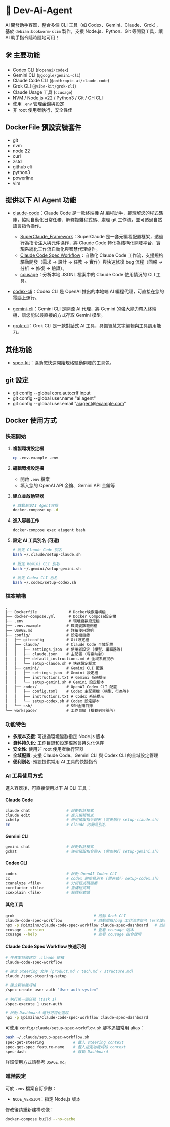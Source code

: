 # 🧠 Dev-Ai-Agent

AI 開發助手容器，整合多個 CLI 工具（如 Codex、Gemini、Claude、Grok），基於 `debian:bookworm-slim` 製作，支援 Node.js、Python、Git 等開發工具，讓 AI 助手指令隨時隨地可用！

## 🛠️ 主要功能

- Codex CLI (`@openai/codex`)
- Gemini CLI (`@google/gemini-cli`)
- Claude Code CLI (`@anthropic-ai/claude-code`)
- Grok CLI (`@vibe-kit/grok-cli`)
- Claude Usage 工具 (`ccusage`)
- NVM / Node.js v22 / Python3 / Git / GH CLI
- 使用 `.env` 管理金鑰與設定
- 非 root 使用者執行，安全性佳

## DockerFile 預設安裝套件

- git
- nvm
- node 22
- curl
- zstd
- github cli
- python3
- powerline
- vim

## 提供以下 AI Agent 功能

- [claude-code](https://www.npmjs.com/package/@anthropic-ai/claude-code)：Claude Code 是一款終端機 AI 編程助手，能理解您的程式碼庫，協助自動化日常任務、解釋複雜程式碼、處理 git 工作流，並可透過自然語言指令操作。

  - [SuperClaude_Framework](https://www.npmjs.com/package/@bifrost_inc/superclaude)：SuperClaude 是一套元編程配置框架，透過行為指令注入與元件協作，將 Claude Code 轉化為結構化開發平台，實現系統化工作流自動化與智慧代理協作。
  - [Claude Code Spec Workflow](https://www.npmjs.com/package/@pimzino/claude-code-spec-workflow)：自動化 Claude Code 工作流，支援規格驅動開發（需求 → 設計 → 任務 → 實作）與快速修復 bug 流程（回報 → 分析 → 修復 → 驗證）。
  - [ccusage](https://www.npmjs.com/package/ccusage)：分析本地 JSONL 檔案中的 Claude Code 使用情況的 CLI 工具。

- [codex-cli](https://www.npmjs.com/package/@openai/codex)：Codex CLI 是 OpenAI 推出的本地端 AI 編程代理，可直接在您的電腦上運行。
- [gemini-cli](https://www.npmjs.com/package/@google/gemini-cli)：Gemini CLI 是開源 AI 代理，將 Gemini 的強大能力帶入終端機，讓您能以最直接的方式存取 Gemini 模型。
- [grok-cli](https://www.npmjs.com/package/@vibe-kit/grok-cli)：Grok CLI 是一款對話式 AI 工具，具備智慧文字編輯與工具調用能力。

## 其他功能

- [spec-kit](https://github.com/github/spec-kit?tab=readme-ov-file#1-install-specify)：協助您快速開始規格驅動開發的工具包。

## git 設定

- git config --global core.autocrlf input
- git config --global user.name "ai agent"
- git config --global user.email "<aiagent@example.com>"

## Docker 使用方式

### 快速開始

1. **複製環境設定檔**

   ```bash
   cp .env.example .env
   ```

2. **編輯環境設定檔**

   - 開啟 `.env` 檔案
   - 填入您的 OpenAI API 金鑰、Gemini API 金鑰等

3. **建立並啟動容器**

   ```bash
   # 啟動基本AI Agent容器
   docker-compose up -d
   ```

4. **進入容器工作**

   ```bash
   docker-compose exec aiagent bash
   ```

5. **設定 AI 工具別名 (可選)**

   ```bash
   # 設定 Claude Code 別名
   bash ~/.claude/setup-claude.sh

   # 設定 Gemini CLI 別名
   bash ~/.gemini/setup-gemini.sh

   # 設定 Codex CLI 別名
   bash ~/.codex/setup-codex.sh
   ```

### 檔案結構

```txt
.
├── Dockerfile              # Docker映像建構檔
├── docker-compose.yml      # Docker Compose設定檔
├── .env                    # 環境變數設定檔
├── .env.example           # 環境變數範例檔
├── USAGE.md               # 詳細使用說明
├── config/                # 設定檔目錄
│   ├── gitconfig          # Git設定檔
│   ├── claude/            # Claude Code 全域配置
│   │   ├── settings.json  # 使用者設定 (模型、編輯器等)
│   │   ├── claude.json    # 主配置 (專案映射)
│   │   ├── default_instructions.md # 全域系統提示
│   │   └── setup-claude.sh # 快速設定腳本
│   ├── gemini/            # Gemini CLI 配置
│   │   ├── settings.json  # Gemini 設定檔
│   │   ├── instructions.txt # Gemini 系統提示
│   │   └── setup-gemini.sh # Gemini 設定腳本
│   ├── codex/             # OpenAI Codex CLI 配置
│   │   ├── config.toml    # Codex 主配置檔 (模型、行為等)
│   │   ├── instructions.txt # Codex 系統提示
│   │   └── setup-codex.sh # Codex 設定腳本
│   └── ssh/               # SSH金鑰目錄
└── workspace/             # 工作目錄 (掛載到容器內)
```

### 功能特色

- **多版本支援**: 可透過環境變數指定 Node.js 版本
- **資料持久化**: 工作目錄和設定檔案會持久化保存
- **安全性**: 使用非 root 使用者執行容器
- **全域配置**: 支援 Claude Code、Gemini CLI 與 Codex CLI 的全域設定管理
- **便利別名**: 預設提供常用 AI 工具的快捷指令

### AI 工具使用方式

進入容器後，可直接使用以下 AI CLI 工具：

#### Claude Code

```bash
claude chat                # 啟動對話模式
claude edit                # 進入編輯模式
cchelp                     # 使用預設指令聊天 (需先執行 setup-claude.sh)
cc                         # claude 的簡易別名
```

#### Gemini CLI

```bash
gemini chat                # 啟動對話模式
gchat                      # 使用預設指令聊天 (需先執行 setup-gemini.sh)
```

#### Codex CLI

```bash
codex                      # 啟動 OpenAI Codex CLI
cx                         # codex 的簡易別名 (需先執行 setup-codex.sh)
cxanalyze <file>           # 分析程式碼檔案
cxrefactor <file>          # 重構程式碼
cxexplain <file>           # 解釋程式碼
```

#### 其他工具

```bash
grok                                   # 啟動 Grok CLI
claude-code-spec-workflow              # 啟動規格/bug 工作流主指令 (已全域安裝)
npx -p @pimzino/claude-code-spec-workflow claude-spec-dashboard   # 啟動即時 Dashboard
ccusage --version                      # 查看 ccusage 版本
ccusage --help                         # 查看 ccusage 指令說明
```

#### Claude Code Spec Workflow 快速示例

```bash
# 在專案目錄建立 .claude 結構
claude-code-spec-workflow

# 建立 Steering 文件 (product.md / tech.md / structure.md)
claude /spec-steering-setup

# 建立新功能規格
/spec-create user-auth "User auth system"

# 執行第一個任務 (task 1)
/spec-execute 1 user-auth

# 啟動 Dashboard 進行可視化追蹤
npx -p @pimzino/claude-code-spec-workflow claude-spec-dashboard
```

可使用 `config/claude/setup-spec-workflow.sh` 腳本追加常用 alias：

```bash
bash ~/.claude/setup-spec-workflow.sh
spec-get-steering             # 載入 steering context
spec-get-spec feature-name    # 載入指定功能規格 context
spec-dash                     # 啟動 Dashboard
```

詳細使用方式請參考 `USAGE.md`。

### 進階設定

可於 `.env` 檔案自訂參數：

- `NODE_VERSION`：指定 Node.js 版本

修改後請重新建構映像：

```bash
docker-compose build --no-cache
```
